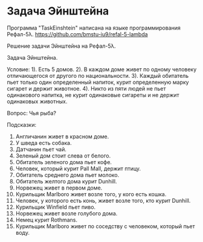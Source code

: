 # Задача Эйнштейна
Программа "TaskEinshtein" написана на языке программирования Рефал-5λ.
https://github.com/bmstu-iu9/refal-5-lambda

Решение задачи Эйнштейна на Рефал-5λ.

Задача Эйнштейна.

Условие:
1). Есть 5 домов.
2). В каждом доме живет по одному человеку отличающегося от другого по национальности.
3). Каждый обитатель пьет только один определенный напиток, курит определенную марку сигарет и держит животное.
4). Никто из пяти людей не пьет одинакового напитка, не курит одинаковые сигареты и не держит одинаковых животных.

Вопрос: Чья рыба?

Подсказки:
1.  Англичанин живет в красном доме.
2.  У шведа есть собака.
3.  Датчанин пьет чай.
4.  Зеленый дом стоит слева от белого.
5.  Обитатель зеленого дома пьет кофе.
6.  Человек, который курит Pall Mall, держит птицу.
7.  Обитатель среднего дома пьет молоко.
8.  Обитатель желтого дома курит Dunhill.
9.  Норвежец живет в первом доме.
10. Курильщик Marlboro живет возле того, у кого есть кошка.
11. Человек, у которого есть конь, живет возле того, кто курит Dunhill.
12. Курильщик Winfield пьет пиво.
13. Норвежец живет возле голубого дома.
14. Немец курит Rothmans.
15. Курильщик Marlboro живет по соседству с человеком, который пьет воду.
